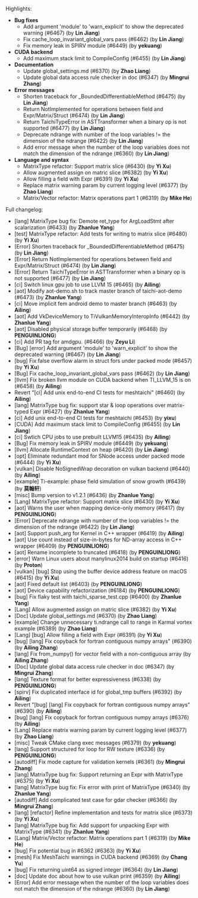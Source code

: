 Highlights:
   - **Bug fixes**
      - Add argument 'module' to 'warn_explicit' to show the deprecated warning (#6467) (by **Lin Jiang**)
      - Fix cache_loop_invariant_global_vars pass (#6462) (by **Lin Jiang**)
      - Fix memory leak in SPIRV module (#6449) (by **yekuang**)
   - **CUDA backend**
      - Add maximum stack limit to CompileConfig (#6455) (by **Lin Jiang**)
   - **Documentation**
      - Update global_settings.md (#6370) (by **Zhao Liang**)
      - Update global data access rule checker in doc (#6347) (by **Mingrui Zhang**)
   - **Error messages**
      - Shorten traceback for _BoundedDifferentiableMethod (#6475) (by **Lin Jiang**)
      - Return NotImplemented for operations between field and Expr/Matrix/Struct (#6474) (by **Lin Jiang**)
      - Return TaichiTypeError in ASTTransformer when a binary op is not supported (#6477) (by **Lin Jiang**)
      - Deprecate ndrange with number of the loop variables != the dimension of the ndrange (#6422) (by **Lin Jiang**)
      - Add error message when the number of the loop variables does not match the dimension of the ndrange (#6360) (by **Lin Jiang**)
   - **Language and syntax**
      - MatrixType refactor: Support matrix slice (#6430) (by **Yi Xu**)
      - Allow augmented assign on matric slice (#6382) (by **Yi Xu**)
      - Allow filling a field with Expr (#6391) (by **Yi Xu**)
      - Replace matrix warning param by current logging level (#6377) (by **Zhao Liang**)
      - Matrix/Vector refactor: Matrix operations part 1 (#6319) (by **Mike He**)

Full changelog:
   - [lang] MatrixType bug fix: Demote ret_type for ArgLoadStmt after scalarization (#6433) (by **Zhanlue Yang**)
   - [test] MatrixType refactor: Add tests for writing to matrix slice (#6480) (by **Yi Xu**)
   - [Error] Shorten traceback for _BoundedDifferentiableMethod (#6475) (by **Lin Jiang**)
   - [Error] Return NotImplemented for operations between field and Expr/Matrix/Struct (#6474) (by **Lin Jiang**)
   - [Error] Return TaichiTypeError in ASTTransformer when a binary op is not supported (#6477) (by **Lin Jiang**)
   - [ci] Switch linux gpu job to use LLVM 15 (#6465) (by **Ailing**)
   - [aot] Modify aot-demo.sh to track master branch of taichi-aot-demo (#6473) (by **Zhanlue Yang**)
   - [ci] Move implicit fem android demo to master branch (#6463) (by **Ailing**)
   - [aot] Add VkDeviceMemory to TiVulkanMemoryInteropInfo (#6442) (by **Zhanlue Yang**)
   - [aot] Disabled physical storage buffer temporarily (#6468) (by **PENGUINLIONG**)
   - [ci] Add PR tag for amdgpu. (#6466) (by **Zeyu Li**)
   - [Bug] [error] Add argument 'module' to 'warn_explicit' to show the deprecated warning (#6467) (by **Lin Jiang**)
   - [bug] Fix false overflow alarm in struct fors under packed mode (#6457) (by **Yi Xu**)
   - [Bug] Fix cache_loop_invariant_global_vars pass (#6462) (by **Lin Jiang**)
   - [llvm] Fix broken llvm module on CUDA backend when TI_LLVM_15 is on (#6458) (by **Ailing**)
   - Revert "[ci] Add unix end-to-end CI tests for meshtaichi" (#6460) (by **Ailing**)
   - [lang] MatrixType bug fix: support star & loop operations over matrix-typed Expr (#6427) (by **Zhanlue Yang**)
   - [ci] Add unix end-to-end CI tests for meshtaichi (#6453) (by **yixu**)
   - [CUDA] Add maximum stack limit to CompileConfig (#6455) (by **Lin Jiang**)
   - [ci] Swtich CPU jobs to use prebuilt LLVM15 (#6435) (by **Ailing**)
   - [Bug] Fix memory leak in SPIRV module (#6449) (by **yekuang**)
   - [llvm] Allocate RuntimeContext on heap (#6420) (by **Lin Jiang**)
   - [opt] Eliminate redundant mod for SNode access under packed mode (#6444) (by **Yi Xu**)
   - [vulkan] Disable NoSignedWrap decoration on vulkan backend (#6440) (by **Ailing**)
   - [example] Ti-example: phase field simulation of snow growth (#6439) (by **莫翰轩**)
   - [misc] Bump version to v1.2.1 (#6436) (by **Zhanlue Yang**)
   - [Lang] MatrixType refactor: Support matrix slice (#6430) (by **Yi Xu**)
   - [aot] Warns the user when mapping device-only memory (#6417) (by **PENGUINLIONG**)
   - [Error] Deprecate ndrange with number of the loop variables != the dimension of the ndrange (#6422) (by **Lin Jiang**)
   - [aot] Support push_arg for Kernel in C++ wrapper (#6419) (by **Ailing**)
   - [aot] Use count instead of size-in-bytes for ND-array access in C++ wrapper (#6409) (by **PENGUINLIONG**)
   - [aot] Rename incomplete to truncated (#6418) (by **PENGUINLIONG**)
   - [error] Warn Linux users about manylinux2014 build on startup (#6416) (by **Proton**)
   - [vulkan] [bug] Stop using the buffer device address feature on macOS (#6415) (by **Yi Xu**)
   - [aot] Fixed default list (#6403) (by **PENGUINLIONG**)
   - [aot] Device capability refactorization (#6184) (by **PENGUINLIONG**)
   - [bug] Fix flaky test with taichi_sparse_test.cpp (#6400) (by **Zhanlue Yang**)
   - [Lang] Allow augmented assign on matric slice (#6382) (by **Yi Xu**)
   - [Doc] Update global_settings.md (#6370) (by **Zhao Liang**)
   - [example] Change unnecessary ti.ndrange call to range in Karmal vortex example (#6389) (by **Zhao Liang**)
   - [Lang] [bug] Allow filling a field with Expr (#6391) (by **Yi Xu**)
   - [bug] [lang] Fix copyback for fortran contiguous numpy arrays" (#6390) (by **Ailing Zhang**)
   - [lang] Fix from_numpy() for vector field with a non-contiguous array (by **Ailing Zhang**)
   - [Doc] Update global data access rule checker in doc (#6347) (by **Mingrui Zhang**)
   - [lang] Texture format for better expressiveness (#6338) (by **PENGUINLIONG**)
   - [spirv] Fix duplicated interface id for global_tmp buffers (#6392) (by **Ailing**)
   - Revert "[bug] [lang] Fix copyback for fortran contiguous numpy arrays" (#6390) (by **Ailing**)
   - [bug] [lang] Fix copyback for fortran contiguous numpy arrays (#6376) (by **Ailing**)
   - [Lang] Replace matrix warning param by current logging level (#6377) (by **Zhao Liang**)
   - [misc] Tweak CMake clang exec messages (#6379) (by **yekuang**)
   - [lang] Support structured for loop for RW texture (#6336) (by **PENGUINLIONG**)
   - [autodiff] Fix mode capture for validation kernels (#6361) (by **Mingrui Zhang**)
   - [lang] MatrixType bug fix: Support returning an Expr with MatrixType (#6375) (by **Yi Xu**)
   - [lang] MatrixType bug fix: Fix error with print of MatrixType (#6340) (by **Zhanlue Yang**)
   - [autodiff] Add complicated test case for gdar checker (#6366) (by **Mingrui Zhang**)
   - [lang] [refactor] Refine implementation and tests for matrix slice (#6373) (by **Yi Xu**)
   - [lang] MatrixType bug fix: Add support for unpacking Expr with MatrixType (#6341) (by **Zhanlue Yang**)
   - [Lang] Matrix/Vector refactor: Matrix operations part 1 (#6319) (by **Mike He**)
   - [bug] Fix potential bug in #6362 (#6363) (by **Yi Xu**)
   - [mesh] Fix MeshTaichi warnings in CUDA backend (#6369) (by **Chang Yu**)
   - [bug] Fix returning uint64 as signed integer (#6364) (by **Lin Jiang**)
   - [doc] Update doc about how to use vulkan print (#6359) (by **Ailing**)
   - [Error] Add error message when the number of the loop variables does not match the dimension of the ndrange (#6360) (by **Lin Jiang**)
